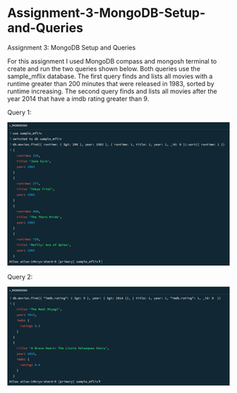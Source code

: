 # Assignment-3-MongoDB-Setup-and-Queries
Assignment 3: MongoDB Setup and Queries

For this assignment I used MongoDB compass and mongosh terminal to create and run the two queries shown below. Both queries use the sample_mflix database. The first query finds and lists all movies with a runtime greater than 200 minutes that were released in 1983, sorted by runtime increasing. The second query finds and lists all movies after the year 2014 that have a imdb rating greater than 9. <br>

Query 1:

![Screenshot of the first query](query1.png)

Query 2:

![Screenshot of the second query](query2.png)
